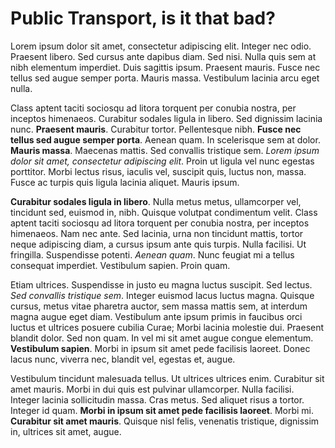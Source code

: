 # Public Transport, is it that bad?

<p>Lorem ipsum dolor sit amet, consectetur adipiscing elit. Integer nec odio. Praesent libero. Sed cursus ante dapibus diam. Sed nisi. Nulla quis sem at nibh elementum imperdiet. Duis sagittis ipsum. Praesent mauris. Fusce nec tellus sed augue semper porta. Mauris massa. Vestibulum lacinia arcu eget nulla. </p>

<p>Class aptent taciti sociosqu ad litora torquent per conubia nostra, per inceptos himenaeos. Curabitur sodales ligula in libero. Sed dignissim lacinia nunc. <b>Praesent mauris</b>. Curabitur tortor. Pellentesque nibh. <b>Fusce nec tellus sed augue semper porta</b>. Aenean quam. In scelerisque sem at dolor. <b>Mauris massa</b>. Maecenas mattis. Sed convallis tristique sem. <i>Lorem ipsum dolor sit amet, consectetur adipiscing elit</i>. Proin ut ligula vel nunc egestas porttitor. Morbi lectus risus, iaculis vel, suscipit quis, luctus non, massa. Fusce ac turpis quis ligula lacinia aliquet. Mauris ipsum. </p>

<p><b>Curabitur sodales ligula in libero</b>. Nulla metus metus, ullamcorper vel, tincidunt sed, euismod in, nibh. Quisque volutpat condimentum velit. Class aptent taciti sociosqu ad litora torquent per conubia nostra, per inceptos himenaeos. Nam nec ante. Sed lacinia, urna non tincidunt mattis, tortor neque adipiscing diam, a cursus ipsum ante quis turpis. Nulla facilisi. Ut fringilla. Suspendisse potenti. <i>Aenean quam</i>. Nunc feugiat mi a tellus consequat imperdiet. Vestibulum sapien. Proin quam. </p>

<p>Etiam ultrices. Suspendisse in justo eu magna luctus suscipit. Sed lectus. <i>Sed convallis tristique sem</i>. Integer euismod lacus luctus magna. Quisque cursus, metus vitae pharetra auctor, sem massa mattis sem, at interdum magna augue eget diam. Vestibulum ante ipsum primis in faucibus orci luctus et ultrices posuere cubilia Curae; Morbi lacinia molestie dui. Praesent blandit dolor. Sed non quam. In vel mi sit amet augue congue elementum. <b>Vestibulum sapien</b>. Morbi in ipsum sit amet pede facilisis laoreet. Donec lacus nunc, viverra nec, blandit vel, egestas et, augue. </p>

<p>Vestibulum tincidunt malesuada tellus. Ut ultrices ultrices enim. Curabitur sit amet mauris. Morbi in dui quis est pulvinar ullamcorper. Nulla facilisi. Integer lacinia sollicitudin massa. Cras metus. Sed aliquet risus a tortor. Integer id quam. <b>Morbi in ipsum sit amet pede facilisis laoreet</b>. Morbi mi. <b>Curabitur sit amet mauris</b>. Quisque nisl felis, venenatis tristique, dignissim in, ultrices sit amet, augue. </p>
